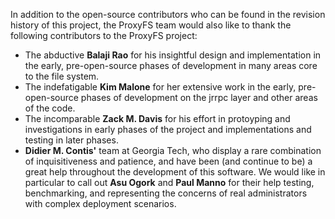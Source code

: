 In addition to the open-source contributors who can be found in the revision history of this project, the ProxyFS team would also like 
to thank the following contributors to the ProxyFS project:

- The abductive **Balaji Rao** for his insightful design and implementation in the early, pre-open-source phases of development in many areas core to the file system.
- The indefatigable **Kim Malone** for her extensive work in the early, pre-open-source phases of development on the jrrpc layer and other areas of the code.
- The incomparable **Zack M. Davis** for his effort in protoyping and investigations in early phases of the project and implementations and
testing in later phases.
- **Didier M. Contis'** team at Georgia Tech, who display a rare combination of inquisitiveness and patience, and have been (and continue to be) a great 
help throughout the development of this software.  We would like in particular to call out **Asu Ogork** and **Paul Manno** for their help testing,
benchmarking, and representing the concerns of real administrators with complex deployment scenarios.
